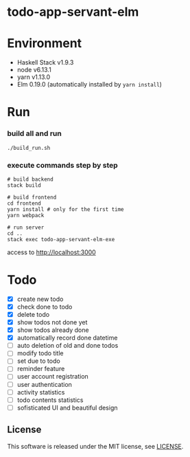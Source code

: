 # todo-app-servant-elm

# Environment

- Haskell Stack v1.9.3
- node v6.13.1
- yarn v1.13.0
- Elm 0.19.0 (automatically installed by `yarn install`)

# Run

### build all and run

```
./build_run.sh
```

### execute commands step by step

```
# build backend
stack build

# build frontend
cd frontend
yarn install # only for the first time
yarn webpack

# run server
cd ..
stack exec todo-app-servant-elm-exe
```

access to [http://localhost:3000](http://localhost:3000)

# Todo

- [x] create new todo
- [x] check done to todo
- [x] delete todo
- [x] show todos not done yet
- [x] show todos already done
- [x] automatically record done datetime
- [ ] auto deletion of old and done todos
- [ ] modify todo title
- [ ] set due to todo
- [ ] reminder feature
- [ ] user account registration
- [ ] user authentication
- [ ] activity statistics
- [ ] todo contents statistics
- [ ] sofisticated UI and beautiful design

## License

This software is released under the MIT license, see [LICENSE](https://github.com/reouno/todo-app-servant-elm/blob/master/LICENSE).
